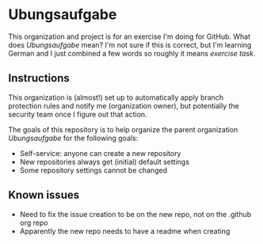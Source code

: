 # Ubungsaufgabe
This organization and project is for an exercise I'm doing for GitHub. What does _Ubungsaufgabe_ mean? I'm not sure if this is correct, but I'm learning German and I just combined a few words so roughly it means _exercise task_. 

## Instructions
This organization is (almost!) set up to automatically apply branch protection rules and notify me (organization owner), but potentially the security team once I figure out that action. 

The goals of this repository is to help organize the parent organization _Ubungsaufgabe_ for the following goals:
- Self-service: anyone can create a new repository
- New repositories always get (initial) default settings
- Some repository settings cannot be changed

## Known issues
- Need to fix the issue creation to be on the new repo, not on the .github org repo
- Apparently the new repo needs to have a readme when creating